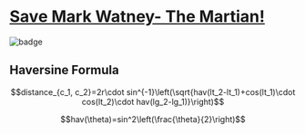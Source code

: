 # [Save Mark Watney- The Martian!](https://www.codewars.com/kata/57fcadd2334ad3bbbc00023c)

![badge](https://www.codewars.com/users/csantosr/badges/small)

## Haversine Formula

$$distance_{c_1, c_2}=2r\cdot sin^{-1}\left(\sqrt{hav(lt_2-lt_1)+cos(lt_1)\cdot cos(lt_2)\cdot hav(lg_2-lg_1)}\right)$$

$$hav(\theta)=sin^2\left(\frac{\theta}{2}\right)$$
